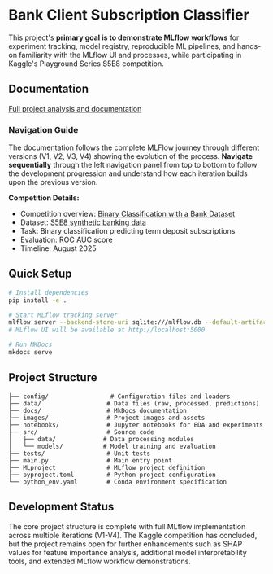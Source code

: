 # Bank Client Subscription Classifier

This project's **primary goal is to demonstrate MLflow workflows** for experiment tracking, model registry, reproducible ML pipelines, and hands-on familiarity with the MLflow UI and processes, while participating in Kaggle's Playground Series S5E8 competition.

## Documentation

[Full project analysis and documentation](https://alvaro-ai-ml-ds-lab.com/bank-client-subscription-classifier)

### Navigation Guide

The documentation follows the complete MLFlow journey through different versions (V1, V2, V3, V4) showing the evolution of the process. **Navigate sequentially** through the left navigation panel from top to bottom to follow the development progression and understand how each iteration builds upon the previous version.


**Competition Details:**

- Competition overview: [Binary Classification with a Bank Dataset](https://www.kaggle.com/competitions/playground-series-s5e8/overview)
- Dataset: [S5E8 synthetic banking data](https://www.kaggle.com/competitions/playground-series-s5e8/data)
- Task: Binary classification predicting term deposit subscriptions  
- Evaluation: ROC AUC score
- Timeline: August 2025

## Quick Setup

```bash
# Install dependencies
pip install -e .

# Start MLflow tracking server
mlflow server --backend-store-uri sqlite:///mlflow.db --default-artifact-root ./mlartifacts
# MLflow UI will be available at http://localhost:5000

# Run MKDocs
mkdocs serve
```

## Project Structure

```
├── config/                 # Configuration files and loaders
├── data/                  # Data files (raw, processed, predictions)
├── docs/                  # MkDocs documentation
├── images/                # Project images and assets
├── notebooks/             # Jupyter notebooks for EDA and experiments
├── src/                   # Source code
│   ├── data/             # Data processing modules
│   └── models/           # Model training and evaluation
├── tests/                 # Unit tests
├── main.py                # Main entry point
├── MLproject              # MLflow project definition
├── pyproject.toml         # Python project configuration
└── python_env.yaml        # Conda environment specification
```

## Development Status

The core project structure is complete with full MLflow implementation across multiple iterations (V1-V4). The Kaggle competition has concluded, but the project remains open for further enhancements such as SHAP values for feature importance analysis, additional model interpretability tools, and extended MLflow workflow demonstrations.
